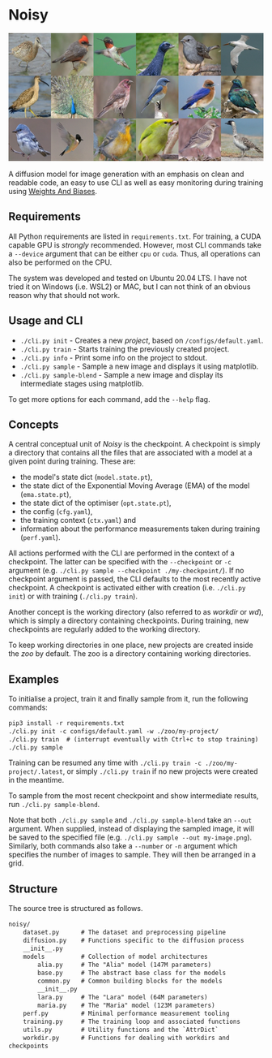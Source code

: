 # Noisy

![Sample images of birds](./Grid.png)

A diffusion model for image generation with an emphasis on clean and readable
code, an easy to use CLI as well as easy monitoring during training using
[Weights And Biases](https://wandb.ai).

## Requirements

All Python requirements are listed in `requirements.txt`. For training, a CUDA
capable GPU is *strongly* recommended. However, most CLI commands take a
`--device` argument that can be either `cpu` or `cuda`. Thus, all operations can
also be performed on the CPU.

The system was developed and tested on Ubuntu 20.04 LTS. I have not tried it on
Windows (i.e. WSL2) or MAC, but I can not think of an obvious reason why that
should not work.

## Usage and CLI

- `./cli.py init` - Creates a new *project*, based on `/configs/default.yaml`.
- `./cli.py train` - Starts training the previously created project.
- `./cli.py info` - Print some info on the project to stdout.
- `./cli.py sample` - Sample a new image and displays it using matplotlib.
- `./cli.py sample-blend` - Sample a new image and display its intermediate
  stages using matplotlib.

To get more options for each command, add the `--help` flag.

## Concepts

A central conceptual unit of *Noisy* is the checkpoint. A checkpoint is simply a
directory that contains all the files that are associated with a model at a
given point during training. These are:
- the model's state dict (`model.state.pt`),
- the state dict of the Exponential Moving Average (EMA) of the model
  (`ema.state.pt`),
- the state dict of the optimiser (`opt.state.pt`),
- the config (`cfg.yaml`),
- the training context (`ctx.yaml`) and
- information about the performance measurements taken during training
  (`perf.yaml`).

All actions performed with the CLI are performed in the context of a checkpoint.
The latter can be specified with the `--checkpoint` or `-c` argument (e.g.
`./cli.py sample --checkpoint ./my-checkpoint/`). If no checkpoint argument is
passed, the CLI defaults to the most recently active checkpoint. A checkpoint is
activated either with creation (i.e. `./cli.py init`) or with training
(`./cli.py train`).

Another concept is the working directory (also referred to as *workdir* or
*wd*), which is simply a directory containing checkpoints. During training, new
checkpoints are regularly added to the working directory.

To keep working directories in one place, new projects are created inside the
*zoo* by default. The zoo is a directory containing working directories.

## Examples

To initialise a project, train it and finally sample from it, run the following
commands:

```
pip3 install -r requirements.txt
./cli.py init -c configs/default.yaml -w ./zoo/my-project/
./cli.py train  # (interrupt eventually with Ctrl+c to stop training)
./cli.py sample
```

Training can be resumed any time with `./cli.py train -c
./zoo/my-project/.latest`, or simply `./cli.py train` if no new projects were
created in the meantime.

To sample from the most recent checkpoint and show intermediate results, run
`./cli.py sample-blend`.

Note that both `./cli.py sample` and `./cli.py sample-blend` take an `--out`
argument. When supplied, instead of displaying the sampled image, it will be
saved to the specified file (e.g. `./cli.py sample --out my-image.png`).
Similarly, both commands also take a `--number` or `-n` argument which specifies
the number of images to sample. They will then be arranged in a grid.

## Structure

The source tree is structured as follows.

```
noisy/
    dataset.py      # The dataset and preprocessing pipeline
    diffusion.py    # Functions specific to the diffusion process
    __init__.py
    models          # Collection of model architectures
        alia.py     # The "Alia" model (147M parameters)
        base.py     # The abstract base class for the models
        common.py   # Common building blocks for the models
        __init__.py
        lara.py     # The "Lara" model (64M parameters)
        maria.py    # The "Maria" model (123M parameters)
    perf.py         # Minimal performance measurement tooling
    training.py     # The training loop and associated functions
    utils.py        # Utility functions and the `AttrDict`
    workdir.py      # Functions for dealing with workdirs and checkpoints
```

